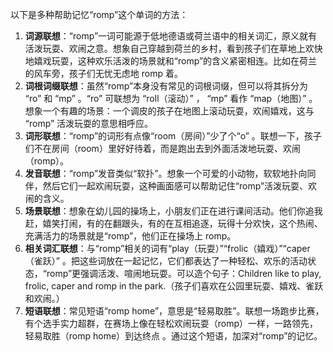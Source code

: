 以下是多种帮助记忆“romp”这个单词的方法：
1. **词源联想**：“romp”一词可能源于低地德语或荷兰语中的相关词汇，原义就有活泼玩耍、欢闹之意。想象自己穿越到荷兰的乡村，看到孩子们在草地上欢快地嬉戏玩耍，这种欢乐活泼的场景就和“romp”的含义紧密相连。比如在荷兰的风车旁，孩子们无忧无虑地 romp 着。 
2. **词根词缀联想**：虽然“romp”本身没有常见的词根词缀，但可以将其拆分为 “ro” 和 “mp” 。“ro” 可联想为 “roll（滚动）” ， “mp” 看作 “map（地图）” 。想象一个有趣的场景：一个调皮的孩子在地图上滚动玩耍，欢闹嬉戏，这与 “romp” 活泼玩耍的意思相呼应。 
3. **词形联想**：“romp”的词形有点像“room（房间）”少了个“o” 。联想一下，孩子们不在房间（room）里好好待着，而是跑出去到外面活泼地玩耍、欢闹（romp）。 
4. **发音联想**：“romp”发音类似“软扑”。想象一个可爱的小动物，软软地扑向同伴，然后它们一起欢闹玩耍，这种画面感可以帮助记住“romp”活泼玩耍、欢闹的含义。 
5. **场景联想**：想象在幼儿园的操场上，小朋友们正在进行课间活动。他们你追我赶，嬉笑打闹，有的在翻跟头，有的在互相追逐，玩得十分欢快，这个热闹、充满活力的场景就是“romp”，他们正在操场上 romp。 
6. **相关词汇联想**：与“romp”相关的词有“play（玩耍）”“frolic（嬉戏）”“caper（雀跃）” 。把这些词放在一起记忆，它们都表达了一种轻松、欢乐的活动状态，“romp”更强调活泼、喧闹地玩耍。可以造个句子：Children like to play, frolic, caper and romp in the park.（孩子们喜欢在公园里玩耍、嬉戏、雀跃和欢闹。） 
7. **短语联想**：常见短语“romp home”，意思是“轻易取胜”。联想一场跑步比赛，有个选手实力超群，在赛场上像在轻松欢闹玩耍（romp）一样，一路领先，轻易取胜（romp home）到达终点 。通过这个短语，加深对“romp”的记忆。 